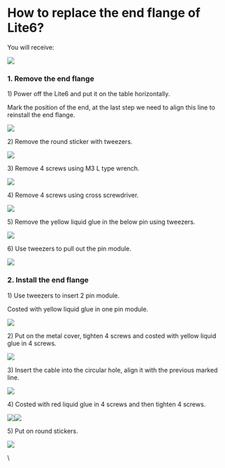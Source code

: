 # How to replace the end flange of Lite6?

You will receive:

![](https://lh7-rt.googleusercontent.com/docsz/AD\_4nXffNGsTeZs-CcazEqffGqWaSTdWJhJ5wPlQZ4\_Eky152hFRL9WqmbcOxuC7ZhTIW9god\_ZkDTz1-MRrYLVlgHIDXmuRn2ax6T6G9AUmUNve6p-C5WMcT2e57JwrwADVZGAUotGyxrfJ-plSp6zubOz8Yka3NevuXWak\_n9PN8Ctl7TcQ\_iPVQ?key=ctEZ5c8w5mecLmVweFBoow)

### 1. Remove the end flange

1\) Power off the Lite6 and put it on the table horizontally.

Mark the position of the end, at the last step we need to align this line to reinstall the end flange.

![](https://lh7-rt.googleusercontent.com/docsz/AD\_4nXeo-g-4zUcWvMGZ8rx-0zdSfr0NMPHKhupn1nLGxB-L\_tTmKV02GJIyjPqOO8FcYhfnhJalRIbC7O6rAHANwFWebRgUWJqjXqyUxj3xSEs6U0c96kqPGJ9LncxgsBSQtGYAMG83NUL0R2\_kuf00bJqdPkfC0HvgKgDW2fWRztBF376RcjOh4g?key=ctEZ5c8w5mecLmVweFBoow)

2\)  Remove the round sticker with tweezers.

![](https://lh7-rt.googleusercontent.com/docsz/AD\_4nXePqLUTTC-0rS9fsqXYI4SMrpQR5-24kxitkV1TCD0nvRGjN\_IXVKvU8wz2ElTvw4sHg1JQ0qdTpXgeGmeZP0ASNNIuOaZsJul-ebf3YkALf8RWly4mdrh\_no3V7G8ls\_IivWgW-1IShcsy3upyUpK1tzqNl9YZkBDjukmQgQunIUPpsfSv19Q?key=ctEZ5c8w5mecLmVweFBoow)

3\) Remove 4 screws using M3 L type wrench.

![](https://lh7-rt.googleusercontent.com/docsz/AD\_4nXeyiuj0gSDbSSwrcsQgjpih-icAZVGtJtWhWZnY1yO1U8Cfhxt4bpyefKD2BZneqjX2kQiijFTT8gHTI029xrBlzDbV5oXerjdHjO9tFJ-fEYoLNEKRUCGBOQ8JVVoMM\_8ogGSnzhzaBqFROxZmt6OUJgxhk-5zuF5SaDmxHo1ilzD6vnlpQik?key=ctEZ5c8w5mecLmVweFBoow)

4\) Remove 4 screws using cross screwdriver.

![](https://lh7-rt.googleusercontent.com/docsz/AD\_4nXe3rH4Vz9-hhwsqTjBiu1raTJKZ03YXkAhyHq\_oQIBHUfpprtaWi7nY0-PdMVBHhDsVN0uZiZjT2WSFIQNHbJ0EWtIk69st8EtBtf2LNd9DApve\_jR68QNZQNt\_3hofa6tMKpq0zrA-axqco5gzk\_5eXRPO3bCg03w9rztRUmWmAdpAwvbQjA?key=ctEZ5c8w5mecLmVweFBoow)

5\) Remove the yellow liquid glue in the below pin using tweezers.

![](https://lh7-rt.googleusercontent.com/docsz/AD\_4nXcd7NIAs0vUjnmnTtZv9MiGB7yLlVsYUlFOuDjBg6VlVb8BsjtZ61rO5s2kHqDCpt-B4O0uVuyU0xd6QAhT1xuPcLya2amuBH6tuEeVIfV9bSPY-Heq07EtowNHZE1nk49NKooD-WMaFMqUMXkhfdj691Dhddb5qFvs4h2dx3fvvUDImqJeiw?key=ctEZ5c8w5mecLmVweFBoow)

6\) Use tweezers to pull out the pin module.

![](https://lh7-rt.googleusercontent.com/docsz/AD\_4nXcQSMQDc7o9AZ-IezUN-2poCMenU3EbF2c2VwSqs4LCcjJK\_zHssPjwtXJQ0gbcgMjo3NrZwbCdh2FzTOxAVDYeqcfccA79dGBnDr7tGh2xCFvqMVADEBDNMj8du2tHkt5-oIzNPGDeS\_pNLK3FpJKuNO-bQoakZz6FsDdafQNZPfxnBkouzg?key=ctEZ5c8w5mecLmVweFBoow)

### 2. Install the end flange

1\) Use tweezers to insert 2 pin module.

Costed with yellow liquid glue in one pin module.

![](https://lh7-rt.googleusercontent.com/docsz/AD\_4nXdcC96mA4IfQI-MVlyMh5EBGC4J6sVd5Jbefd-BO7eusCoyaNNi2uUcgwGZj5mNqaN1DQECkypEmB\_SHEL8ZH7njqLflF5X2tQMhETn-N-tXMaSh1DlYXWw9lWR8WYF9n\_E2q1guaExb407RkJ-Tx2CpdCG5CIug3eWmQ8g8ujVqMnnBq1MIUY?key=ctEZ5c8w5mecLmVweFBoow)

2\) Put on the metal cover, tighten 4 screws and costed with yellow liquid glue in 4 screws.

![](https://lh7-rt.googleusercontent.com/docsz/AD\_4nXcKhHNBdEYOlmif0OhTLEi5uaolZdDxOm8r2y2InE0AWzljCxsqfYb\_5lLVffPZ27CL7Yhxr5SdP6Wks5sE\_L4d8UmoYeeQYOaIwEkgTuX6fhlUt-elnZXEYC0s8ZiU\_9H24sp\_BG5cMYPUqQh3baW1zLrmWEGtLqIkDlvtcB0Y8rWJuKb7Y2Q?key=ctEZ5c8w5mecLmVweFBoow)

3\) Insert the cable into the circular hole, align it with the previous marked line.

![](https://lh7-rt.googleusercontent.com/docsz/AD\_4nXeWzfy0nq4GMmuPqkd5-oPQDOfwD7oUbQfKOykIyuDo-P8KPgy7HQ2htEfcUpfwAejRUy1Ptoa3NmSOfV7EEOu-dTAlFnx16mq2TESFn2zsCOTB8kFK1HfIQzk2SMeAPXytAlCRkmlHUT9h09edTyJrv3GNmBGdlN4U7grxqROOzMEPO97AnQ?key=ctEZ5c8w5mecLmVweFBoow)

4\) Costed with red liquid glue in 4 screws and then tighten 4 screws.

![](https://lh7-rt.googleusercontent.com/docsz/AD\_4nXeKN9wVHUgakUkTCSLRQklTCAmeDU3acLOQFPggWcCattINZayWRII6kXsqEbpsvhO2M3BgztwKGUgjldz6Pho-BST7Qi0KCzLOMU7KHUdiDK0G1IhgCPx2Oif108Cyprf96yVZbGp6uvbUB8YXczEBEFkkEZ5hDaAUIPQMEZVh3-VNEvyYRh4?key=ctEZ5c8w5mecLmVweFBoow)![](https://lh7-rt.googleusercontent.com/docsz/AD\_4nXfGUOwyIhAdY5enFnuIFF4Naua\_vXPpoYoe0oSt0piUZW-ZtjZpt2hr8F35Ied3RmWo7QIvf\_yFG-UyNvgfFcGbFRHkA48IjP6t7Dkq-WH26GWMK2bt0ydBLaaISh5HKIkrzclCZ447N\_plAZgqjIcXJanyfs6TPLk-h5Fdf33Vbe0P9FJhyaQ?key=ctEZ5c8w5mecLmVweFBoow)

5\) Put on round stickers.

![](https://lh7-rt.googleusercontent.com/docsz/AD\_4nXd3cTtzOWN9RCNXdUkNn1qdqQ-xywGTumEhp-K3MYiaEk6y8ZMM7HdKW7rHueWoUeAfJKQSO5RMIsuC3Z4IPoEjPkFGWU\_eeMMiU3KK1Z3qqMFTVpoxwivE70HbodRtd8LaroWDUqDOOLJO0WemDGubChiMl-zJXlZiZ\_eCMhO\_EJTMFq8FvYs?key=ctEZ5c8w5mecLmVweFBoow)

\
